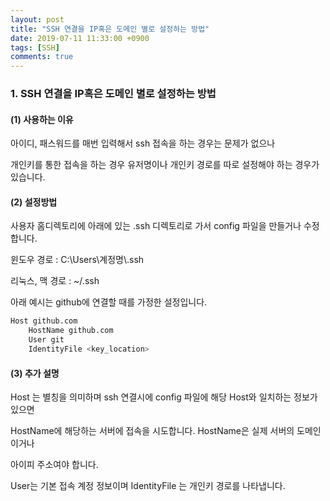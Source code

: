 ```yaml
---
layout: post
title: "SSH 연결을 IP혹은 도메인 별로 설정하는 방법"
date: 2019-07-11 11:33:00 +0900
tags: [SSH]
comments: true
---
```

### 1. SSH 연결을 IP혹은 도메인 별로 설정하는 방법

#### (1) 사용하는 이유

아이디, 패스워드를 매번 입력해서 ssh 접속을 하는 경우는 문제가 없으나


개인키를 통한 접속을 하는 경우 유저명이나 개인키 경로를 따로 설정해야 하는 경우가 있습니다.


#### (2) 설정방법

사용자 홈디렉토리에 아래에 있는 .ssh 디렉토리로 가서 config 파일을 만들거나 수정합니다.

윈도우 경로 : C:\Users\계정명\\.ssh

리눅스, 맥 경로 : ~/.ssh

아래 예시는 github에 연결할 때를 가정한 설정입니다.

```sh
Host github.com
    HostName github.com
    User git
    IdentityFile <key_location>
```

#### (3) 추가 설명

Host 는 별칭을 의미하며 ssh 연결시에 config 파일에 해당 Host와 일치하는 정보가 있으면

HostName에 해당하는 서버에 접속을 시도합니다. HostName은 실제 서버의 도메인이거나

아이피 주소여야 합니다.

User는 기본 접속 계정 정보이며 IdentityFile 는 개인키 경로를 나타냅니다.